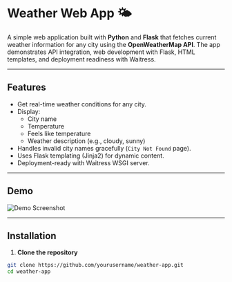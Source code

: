 # Weather Web App 🌤️

A simple web application built with **Python** and **Flask** that fetches current weather information for any city using the **OpenWeatherMap API**. The app demonstrates API integration, web development with Flask, HTML templates, and deployment readiness with Waitress.

---

## Features

- Get real-time weather conditions for any city.
- Display:
  - City name
  - Temperature
  - Feels like temperature
  - Weather description (e.g., cloudy, sunny)
- Handles invalid city names gracefully (`City Not Found` page).
- Uses Flask templating (Jinja2) for dynamic content.
- Deployment-ready with Waitress WSGI server.

---

## Demo

![Demo Screenshot](screenshots/demo.png)

---

## Installation 

1. **Clone the repository**

```bash
git clone https://github.com/yourusername/weather-app.git
cd weather-app
